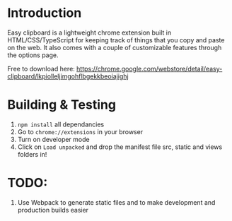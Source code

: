 # Introduction

Easy clipboard is a lightweight chrome extension built in HTML/CSS/TypeScript for keeping track of things that you copy and paste on the web. It also comes with a couple of customizable features through the options page.

Free to download here: https://chrome.google.com/webstore/detail/easy-clipboard/lkpiolleljimgohflbgekkbeoiajighj

# Building & Testing

1. `npm install` all dependancies
2. Go to `chrome://extensions` in your browser
3. Turn on developer mode
4. Click on `Load unpacked` and drop the manifest file src, static and views folders in!

# TODO:

1. Use Webpack to generate static files and to make development and production builds easier
